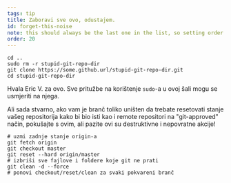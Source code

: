 ```yaml
---
tags: tip
title: Zaboravi sve ovo, odustajem.
id: forget-this-noise
note: this should always be the last one in the list, so setting order to 20 so I don't have to re-name/re-order it
order: 20
---
```


```git
cd ..
sudo rm -r stupid-git-repo-dir
git clone https://some.github.url/stupid-git-repo-dir.git
cd stupid-git-repo-dir
```

Hvala Eric V. za ovo. Sve pritužbe na korištenje `sudo`-a u ovoj šali mogu se usmjeriti na njega. 


Ali sada stvarno, ako vam je branč toliko uništen da trebate resetovati stanje vašeg repositorija kako bi bio isti kao i remote repositori na "git-approved" način, pokušajte s ovim, ali pazite ovi su destruktivne i nepovratne akcije!

```git
# uzmi zadnje stanje origin-a
git fetch origin
git checkout master
git reset --hard origin/master
# izbriši sve fajlove i foldere koje git ne prati
git clean -d --force
# ponovi checkout/reset/clean za svaki pokvareni branč
```
